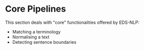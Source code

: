 # Core Pipelines

This section deals with "core" functionalities offered by EDS-NLP:

- Matching a terminology
- Normalising a text
- Detecting sentence boundaries
